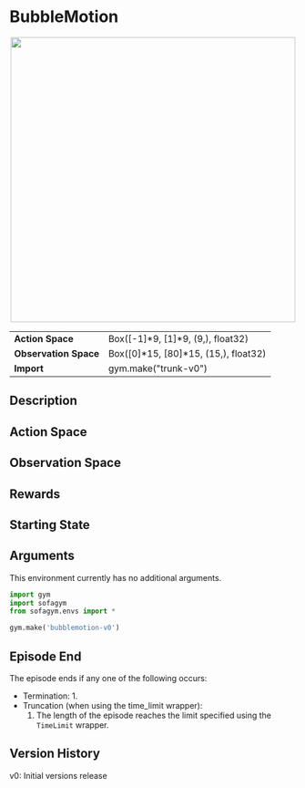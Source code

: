 # BubbleMotion
<center>
    <img src="../../../images/bubblemotion-v0.png" width="500"/>


  <table>
    <tr>
      <td><b>Action Space</b></td>
      <td>Box([-1]*9, [1]*9, (9,), float32)</td>
    </tr>
    <tr>
      <td><b>Observation Space</b></td>
      <td>Box([0]*15, [80]*15, (15,), float32)</td>
    </tr>
    <tr>
      <td><b>Import</b></td>
      <td>gym.make("trunk-v0")</td>
    </tr>
  </table>
</center>


## Description



## Action Space



## Observation Space



## Rewards



## Starting State



## Arguments
This environment currently has no additional arguments.

```python
import gym
import sofagym
from sofagym.envs import *

gym.make('bubblemotion-v0')
```


## Episode End
The episode ends if any one of the following occurs:
- Termination: 
  1. 
- Truncation (when using the time_limit wrapper): 
  1. The length of the episode reaches the limit specified using the `TimeLimit` wrapper.


## Version History
v0: Initial versions release